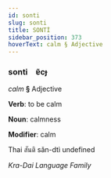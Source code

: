 ```yaml
---
id: sonti
slug: sonti
title: SONTİ
sidebar_position: 373
hoverText: calm § Adjective
---
```


### sonti&emsp;<span kind="abugida">ɐ̃cɟ</span>

*calm* **§** Adjective

**Verb**: to be calm

**Noun**: calmness

**Modifier**: calm

Thai สันติ sǎn-dtì undefined

*Kra-Dai Language Family*